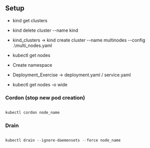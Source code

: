 ## Setup

- kind get clusters

- kind delete cluster --name kind

- kind_clusters -> kind create cluster --name multinodes --config .\multi_nodes.yaml

- kubectl get nodes

- Create namespace

- Deployment_Exercise -> deployment.yaml / service.yaml


- kubectl get nodes -o wide 


### Cordon (stop new pod creation)

```powershell

kubectl cordon node_name

```

### Drain

```powershell

kubectl drain --ignore-daemonsets --force node_name

``` 


